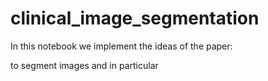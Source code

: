 # clinical_image_segmentation

In this notebook we implement the ideas of the paper:

to segment images and in particular
